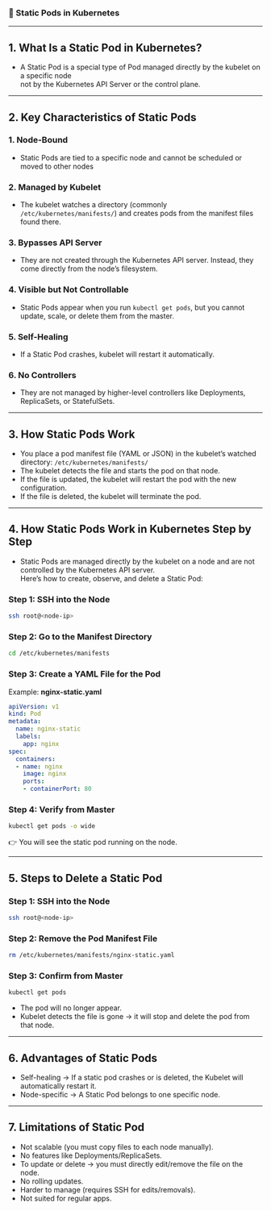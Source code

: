 ### 🧱 Static Pods in Kubernetes

---

## 1. What Is a Static Pod in Kubernetes?

* A Static Pod is a special type of Pod managed directly by the kubelet on a specific node  
  not by the Kubernetes API Server or the control plane.

---

## 2. Key Characteristics of Static Pods

### 1. Node-Bound
* Static Pods are tied to a specific node and cannot be scheduled or moved to other nodes

### 2. Managed by Kubelet
* The kubelet watches a directory (commonly `/etc/kubernetes/manifests/`) and creates pods from the manifest files found there.

### 3. Bypasses API Server
* They are not created through the Kubernetes API server. Instead, they come directly from the node’s filesystem.

### 4. Visible but Not Controllable
* Static Pods appear when you run `kubectl get pods`, but you cannot update, scale, or delete them from the master.

### 5. Self-Healing
* If a Static Pod crashes, kubelet will restart it automatically.

### 6. No Controllers
* They are not managed by higher-level controllers like Deployments, ReplicaSets, or StatefulSets.

---

## 3. How Static Pods Work

* You place a pod manifest file (YAML or JSON) in the kubelet’s watched directory: `/etc/kubernetes/manifests/`
* The kubelet detects the file and starts the pod on that node.
* If the file is updated, the kubelet will restart the pod with the new configuration.
* If the file is deleted, the kubelet will terminate the pod.

---

## 4. How Static Pods Work in Kubernetes Step by Step

* Static Pods are managed directly by the kubelet on a node and are not controlled by the Kubernetes API server.  
  Here’s how to create, observe, and delete a Static Pod:

### Step 1: SSH into the Node

```bash
ssh root@<node-ip>
````

### Step 2: Go to the Manifest Directory

```bash
cd /etc/kubernetes/manifests
```

### Step 3: Create a YAML File for the Pod

Example: **nginx-static.yaml**

```yaml
apiVersion: v1
kind: Pod
metadata:
  name: nginx-static
  labels:
    app: nginx
spec:
  containers:
  - name: nginx
    image: nginx
    ports:
    - containerPort: 80
```

### Step 4: Verify from Master

```bash
kubectl get pods -o wide
```

👉 You will see the static pod running on the node.

---

## 5. Steps to Delete a Static Pod

### Step 1: SSH into the Node

```bash
ssh root@<node-ip>
```

### Step 2: Remove the Pod Manifest File

```bash
rm /etc/kubernetes/manifests/nginx-static.yaml
```

### Step 3: Confirm from Master

```bash
kubectl get pods
```

* The pod will no longer appear.
* Kubelet detects the file is gone → it will stop and delete the pod from that node.

---

## 6. Advantages of Static Pods

* Self-healing → If a static pod crashes or is deleted, the Kubelet will automatically restart it.
* Node-specific → A Static Pod belongs to one specific node.

---

## 7. Limitations of Static Pod

* Not scalable (you must copy files to each node manually).
* No features like Deployments/ReplicaSets.
* To update or delete → you must directly edit/remove the file on the node.
* No rolling updates.
* Harder to manage (requires SSH for edits/removals).
* Not suited for regular apps.

```
